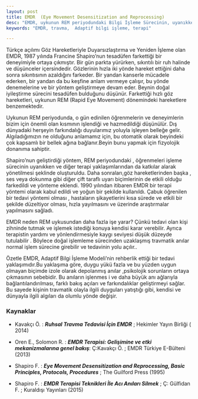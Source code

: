 ```yaml
---
layout: post
title: EMDR  (Eye Movement Desensitization and Reprocessing)
desc: "EMDR, uykunun REM periyodundaki Bilgi İşleme Sürecinin, uyanıkken ve diğer terapi yaklaşımlarından da katkılar alarak terapist yardımıyla yönetilmesi  şeklindeki terapi biçimidir."
keywords: "EMDR, travma,  Adaptif bilgi işleme, terapi"

---
```



Türkçe açılımı  Göz  Hareketleriyle  Duyarsızlaştırma ve Yeniden İşleme  olan   EMDR, 1987 yılında Francine  Shapiro’nun    tesadüfen farkettiği  bir deneyimiyle  ortaya çıkmıştır.  Bir gün parkta yürürken, sıkıntılı  bir ruh  halinde ve  düşünceler  içersindedir.  Gözlerinin  hızla iki yönde hareket ettiğini  daha sonra  sıkıntısının azaldığını farkeder.  Bir yandan kanserle mücadele ederken, bir yandan da  bu keşfine anlam vermeye çalışır, bu yönde denemelerine ve  bir yöntem geliştirmeye  devam eder.  Beynin  doğal iyileştirme sürecini  tesadüfen bulduğunu düşünür. Farkettiği  hızlı  göz  hareketleri,  uykunun REM (Rapid  Eye Movement)  dönemindeki  hareketlere  benzemektedir.

Uykunun REM   periyodunda,  o gün edinilen öğrenmelerin ve deneyimlerin bizim için önemli olan kısmının işlendiği ve hazmedildiği düşünülür.  Dış dünyadaki herşeyin farkındalığı  duyularımız yoluyla işleyen belleğe gelir. Algıladığımızın ne olduğunu anlamamız için, bu otomatik olarak beyindeki çok kapsamlı bir bellek ağına bağlanır.Beyin bunu yapmak için fizyolojik  donanıma sahiptir.

Shapiro’nun  geliştirdiği yöntem,  REM  periyodundaki , öğrenmeleri işleme  sürecinin  uyanıkken ve diğer terapi  yaklaşımlarından da  katkılar alarak  yönetilmesi  şeklinde oluşturuldu. Daha sonraları,göz hareketlerinden başka  , ses  veya dokunma gibi  diğer  çift taraflı uyarı biçimlerinin de etkili olduğu farkedildi ve yönteme eklendi. 1990 yılından itibaren  EMDR bir terapi yöntemi olarak  kabul edildi ve yoğun bir şekilde kullanıldı.  Çabuk öğrenilen bir tedavi yöntemi olması ,  hastaların  şikayetlerini kısa sürede  ve etkili bir  şekilde düzeltiyor olması,  hızla  yayılmasını   ve  üzerinde  araştırmalar  yapılmasını sağladı.

EMDR  neden  REM  uykusundan daha fazla işe yarar? Çünkü  tedavi olan kişi  zihninde tutmak ve işlemek istediği konuya  kendisi karar verebilir. Ayrıca terapistin  yardımı ve  yönlendirmesiyle   kaygı seviyesi  düşük  düzeyde tutulabilir . Böylece doğal işlemleme sürecinden    uzaklaşmış  travmatik anılar normal  işlem  sürecine  girebilir ve tedavinin  yolu açılır..

Özetle  EMDR, Adaptif Bilgi İşleme Modeli’nin      rehberlik ettiği bir tedavi  yaklaşımıdır.Bu yaklaşıma göre,   duygu yükü fazla ve bu yüzden uygun olmayan biçimde izole olarak  depolanmış  anılar  ,psikolojik sorunların  ortaya  çıkmasının sebebidir. Bu anıların işlenmes i ve daha büyük  anı ağlarıyla bağlantılandırılması, farklı bakış açıları ve  farkındalıklar geliştirmeyi  sağlar. Bu   sayede kişinin travmatik olayla  ilgili duyguları yatıştığı gibi,  kendisi ve dünyayla ilgili algıları da olumlu yönde değişir.

### Kaynaklar

* Kavakçı Ö. : ___Ruhsal Travma Tedavisi İçin EMDR___ ; Hekimler Yayın Birliği ( 2014)

* Oren E., Solomon R. : ___EMDR Terapisi: Gelişimine ve etki mekanizmalarına genel bakış___: Ç:Kavakçı Ö. ; EMDR Türkiye E-Bülteni  (2013)

* Shapiro F. : ___Eye Movement  Desensitization and Reprocessing, Basic Principles, Protocols, Procedures___ ; The Guilford Press (1995)

* Shapiro F. : ___EMDR Terapisi Teknikleri İle Acı Anıları Silmek___ ; Ç: Gülfidan F. ; Kuraldışı Yayınları (2015)
